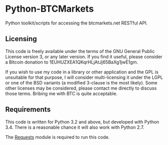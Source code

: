 Python-BTCMarkets
=================

Python toolkit/scripts for accessing the btcmarkets.net RESTful API.


Licensing
---------

This code is freely available under the terms of the GNU General Public License version 3, or any later version.  If you find it useful, please consider a Bitcoin donation to 1EUHUZXEA1QKqrHLjAtJj65BaXg1jwE1gm.

If you wish to use my code in a library or other application and the GPL is unsuitable for that purpose, I will consider multi-licensing it under the LGPL or one of the BSD variants (a modified 3-clause is the most likely).  Some other licenses may be considered, please contact me directly to discuss those terms.  Bribing me with BTC is quite acceptable.


Requirements
------------

This code is written for Python 3.2 and above, but developed with Python 3.4.  There is a reasonable chance it will also work with Python 2.7.

The [Requests](http://docs.python-requests.org/en/latest/) module is required to run this code.


